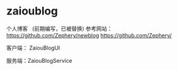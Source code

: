 # zaioublog
个人博客   (前期编写，已被替换)
参考网站：https://github.com/Zephery/newblog
         https://github.com/Zephery/

客户端： ZaiouBlogUI

服务端：ZaiouBlogService
